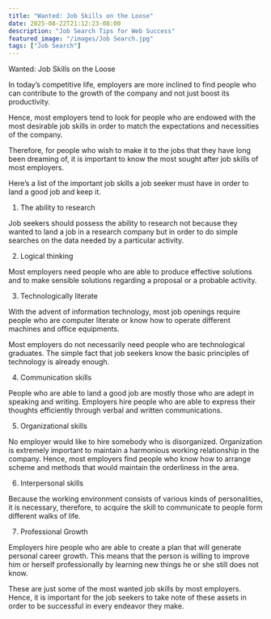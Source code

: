```yaml
---
title: "Wanted: Job Skills on the Loose"
date: 2025-08-22T21:12:23-08:00
description: "Job Search Tips for Web Success"
featured_image: "/images/Job Search.jpg"
tags: ["Job Search"]
---
```


Wanted: Job Skills on the Loose

In today’s competitive life, employers are more inclined to find people who can contribute to the growth of the company and not just boost its productivity.

Hence, most employers tend to look for people who are endowed with the most desirable job skills in order to match the expectations and necessities of the company.

Therefore, for people who wish to make it to the jobs that they have long been dreaming of, it is important to know the most sought after job skills of most employers.

Here’s a list of the important job skills a job seeker must have in order to land a good job and keep it.

1. The ability to research

Job seekers should possess the ability to research not because they wanted to land a job in a research company but in order to do simple searches on the data needed by a particular activity.

2. Logical thinking

Most employers need people who are able to produce effective solutions and to make sensible solutions regarding a proposal or a probable activity.

3. Technologically literate

With the advent of information technology, most job openings require people who are computer literate or know how to operate different machines and office equipments.

Most employers do not necessarily need people who are technological graduates. The simple fact that job seekers know the basic principles of technology is already enough.

4. Communication skills

People who are able to land a good job are mostly those who are adept in speaking and writing. Employers hire people who are able to express their thoughts efficiently through verbal and written communications.

5. Organizational skills

No employer would like to hire somebody who is disorganized. Organization is extremely important to maintain a harmonious working relationship in the company. Hence, most employers find people who know how to arrange scheme and methods that would maintain the orderliness in the area.

6. Interpersonal skills

Because the working environment consists of various kinds of personalities, it is necessary, therefore, to acquire the skill to communicate to people form different walks of life.

7. Professional Growth

Employers hire people who are able to create a plan that will generate personal career growth. This means that the person is willing to improve him or herself professionally by learning new things he or she still does not know.

These are just some of the most wanted job skills by most employers. Hence, it is important for the job seekers to take note of these assets in order to be successful in every endeavor they make.

